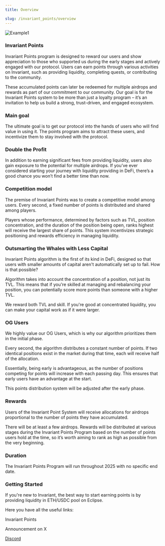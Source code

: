 ```yaml
---
title: Overview

slug: /invariant_points/overview
---
```


![Example1](/img/docs/app/invariant_points/pointsystem.png)

### Invariant Points

Invariant Points program is designed to reward our users and show appreciation to those who supported us during the early stages and actively engaged with our protocol.
Users can earn points through various activities on Invariant, such as providing liquidity, completing quests, or contributing to the community.

These accumulated points can later be redeemed for multiple airdrops and rewards as part of our commitment to our community.
Our goal is for the Invariant Points system to be more than just a loyalty program – it’s an invitation to help us build a strong, trust-driven, and engaged ecosystem.

### Main goal

The ultimate goal is to get our protocol into the hands of users who will find value in using it. The points program aims to attract these users, and incentivize them to stay involved with the protocol.

### Double the Profit

In addition to earning significant fees from providing liquidity, users also gain exposure to the potential for multiple airdrops.
If you’ve ever considered starting your journey with liquidity providing in DeFi, there’s a good chance you won’t find a better time than now.

### Competition model

The premise of Invariant Points was to create a competitive model among users. Every second, a fixed number of points is distributed and shared among players.

Players whose performance, determined by factors such as TVL, position concentration, and the duration of the position being open, ranks highest will receive the largest share of points. This system incentivizes strategic positioning and rewards efficiency in managing liquidity.

### Outsmarting the Whales with Less Capital

Invariant Points algorithm is the first of its kind in DeFi, designed so that users with smaller amounts of capital aren't automatically set up to fail. How is that possible?

Algorithm takes into account the concentration of a position, not just its TVL. This means that if you're skilled at managing and rebalancing your position, you can potentially score more points than someone with a higher TVL.

We reward both TVL and skill. If you're good at concentrated liquidity, you can make your capital work as if it were larger.

### OG Users

We highly value our OG Users, which is why our algorithm prioritizes them in the initial phase.

Every second, the algorithm distributes a constant number of points. If two identical positions exist in the market during that time, each will receive half of the allocation.

Essentially, being early is advantageous, as the number of positions competing for points will increase with each passing day. This ensures that early users have an advantage at the start.

This points distribution system will be adjusted after the early phase.

### Rewards

Users of the Invariant Point System will receive allocations for airdrops proportional to the number of points they have accumulated.

There will be at least a few airdrops.
Rewards will be distributed at various stages during the Invariant Points Program based on the number of points users hold at the time, so it’s worth aiming to rank as high as possible from the very beginning.

### Duration

The Invariant Points Program will run throughout 2025 with no specific end date.

### Getting Started

If you're new to Invariant, the best way to start earning points is by providing liquidity in ETH/USDC pool on Eclipse.

Here you have all the useful links:

Invariant Points

Announcement on X

[Discord](https://discord.com/invite/w6hTeWTJvG)
